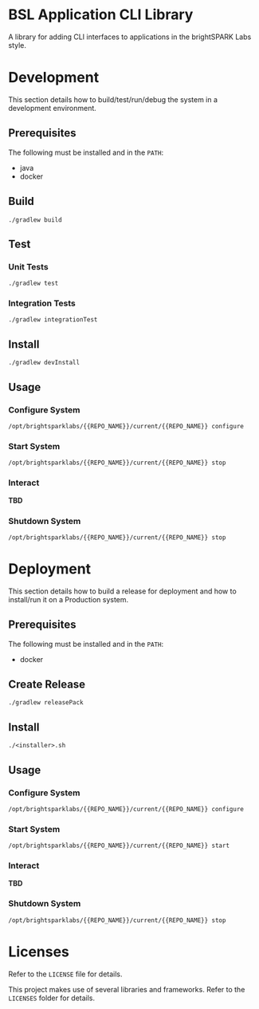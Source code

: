 # BSL Application CLI Library

A library for adding CLI interfaces to applications in the brightSPARK Labs
style.

# Development

This section details how to build/test/run/debug the system in a development
environment.

## Prerequisites

The following must be installed and in the `PATH`:

- java
- docker

## Build

    ./gradlew build

## Test

### Unit Tests

    ./gradlew test

### Integration Tests

    ./gradlew integrationTest

## Install

    ./gradlew devInstall

## Usage

### Configure System

    /opt/brightsparklabs/{{REPO_NAME}}/current/{{REPO_NAME}} configure

### Start System

    /opt/brightsparklabs/{{REPO_NAME}}/current/{{REPO_NAME}} stop

### Interact

**TBD**

### Shutdown System

    /opt/brightsparklabs/{{REPO_NAME}}/current/{{REPO_NAME}} stop

# Deployment

This section details how to build a release for deployment and how to
install/run it on a Production system.

## Prerequisites

The following must be installed and in the `PATH`:

- docker

## Create Release

    ./gradlew releasePack

## Install

    ./<installer>.sh

## Usage

### Configure System

    /opt/brightsparklabs/{{REPO_NAME}}/current/{{REPO_NAME}} configure

### Start System

    /opt/brightsparklabs/{{REPO_NAME}}/current/{{REPO_NAME}} start

### Interact

**TBD**

### Shutdown System

    /opt/brightsparklabs/{{REPO_NAME}}/current/{{REPO_NAME}} stop

# Licenses

Refer to the `LICENSE` file for details.

This project makes use of several libraries and frameworks. Refer to the
`LICENSES` folder for details.

